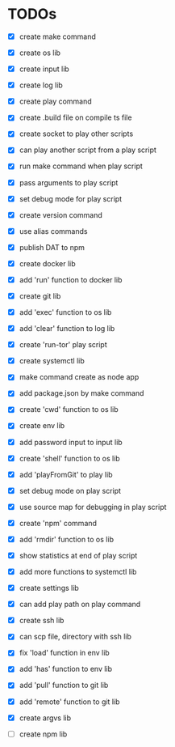 # TODOs

- [x] create make command
- [x] create os lib
- [x] create input lib
- [x] create log lib
- [x] create play command
- [x] create .build file on compile ts file
- [x] create socket to play other scripts
- [x] can play another script from a play script
- [x] run make command when play script
- [x] pass arguments to play script
- [x] set debug mode for play script
- [x] create version command
- [x] use alias commands
- [x] publish DAT to npm
- [x] create docker lib
- [x] add 'run' function to docker lib
- [x] create git lib
- [x] add 'exec' function to os lib
- [x] add 'clear' function to log lib
- [x] create 'run-tor' play script
- [x] create systemctl lib
- [x] make command create as node app
- [x] add package.json by make command
- [x] create 'cwd' function to os lib
- [x] create env lib
- [x] add password input to input lib
- [x] create 'shell' function to os lib
- [x] add 'playFromGit' to play lib
- [x] set debug mode on play script
- [x] use source map for debugging in play script
- [x] create 'npm' command
- [x] add 'rmdir' function to os lib
- [x] show statistics at end of play script
- [x] add more functions to systemctl lib
- [x] create settings lib
- [x] can add play path on play command 
- [x] create ssh lib
- [x] can scp file, directory with ssh lib
- [x] fix 'load' function in env lib
- [x] add 'has' function to env lib
- [x] add 'pull' function to git lib
- [X] add 'remote' function to git lib
- [x] create argvs lib

- [ ] create npm lib